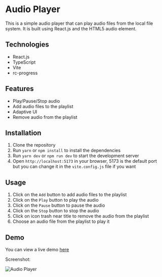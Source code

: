 # Audio Player

This is a simple audio player that can play audio files from the local file system. It is built using React.js and the
HTML5 audio element.

## Technologies

- React.js
- TypeScript
- Vite
- rc-progress

## Features

- Play/Pause/Stop audio
- Add audio files to the playlist
- Adaptive UI
- Remove audio from the playlist

## Installation

1. Clone the repository
2. Run `yarn` or `npm install` to install the dependencies
3. Run `yarn dev` or `npm run dev` to start the development server
4. Open `http://localhost:5173` in your browser, 5173 is the default port but you can change it in the `vite.config.js`
   file if you want

## Usage

1. Click on the `Add` button to add audio files to the playlist
2. Click on the `Play` button to play the audio
3. Click on the `Pause` button to pause the audio
4. Click on the `Stop` button to stop the audio
5. Click on icon trash near title to remove the audio from the playlist
6. Choose an audio file from the playlist to play it

## Demo

You can view a live demo [here](https://audio-player-lime.vercel.app/)

Screenshot:

![Audio Player](https://i2.paste.pics/404a8b7184cdf1b15db42b89ecbc0819.png)
